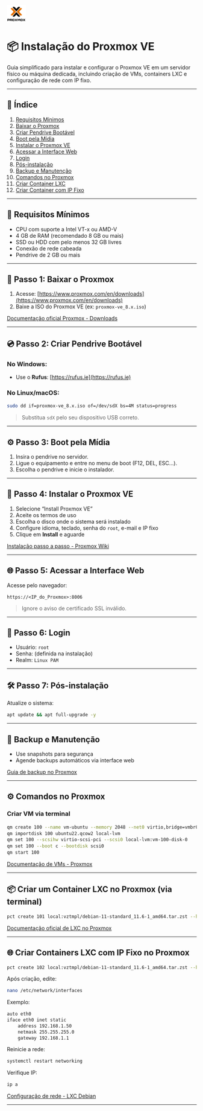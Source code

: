<img src="logo_proxmox.png" width="10%">

# 📦 Instalação do Proxmox VE

Guia simplificado para instalar e configurar o Proxmox VE em um servidor físico ou máquina dedicada, incluindo criação de VMs, containers LXC e configuração de rede com IP fixo.

---

## 📑 Índice

1. [Requisitos Mínimos](#-requisitos-mínimos)
2. [Baixar o Proxmox](#-passo-1-baixar-o-proxmox)
3. [Criar Pendrive Bootável](#-passo-2-criar-pendrive-bootável)
4. [Boot pela Mídia](#-passo-3-boot-pela-mídia)
5. [Instalar o Proxmox VE](#-passo-4-instalar-o-proxmox-ve)
6. [Acessar a Interface Web](#-passo-5-acessar-a-interface-web)
7. [Login](#-passo-6-login)
8. [Pós-instalação](#-passo-7-pós-instalação)
9. [Backup e Manutenção](#-backup-e-manutenção)
10. [Comandos no Proxmox](#-comandos-no-proxmox)
11. [Criar Container LXC](#-criar-um-container-lxc-no-proxmox-via-terminal)
12. [Criar Container com IP Fixo](#-criar-containers-lxc-com-ip-fixo-no-proxmox)

---

## 🧰 Requisitos Mínimos

- CPU com suporte a Intel VT-x ou AMD-V
- 4 GB de RAM (recomendado 8 GB ou mais)
- SSD ou HDD com pelo menos 32 GB livres
- Conexão de rede cabeada
- Pendrive de 2 GB ou mais

---

## 🔽 Passo 1: Baixar o Proxmox

1. Acesse: [https://www.proxmox.com/en/downloads](https://www.proxmox.com/en/downloads)
2. Baixe a ISO do Proxmox VE (ex: `proxmox-ve_8.x.iso`)

[Documentação oficial Proxmox - Downloads](https://pve.proxmox.com/wiki/Downloads)

---

## 💿 Passo 2: Criar Pendrive Bootável

### No Windows:
- Use o **Rufus**: [https://rufus.ie](https://rufus.ie)

### No Linux/macOS:
```bash
sudo dd if=proxmox-ve_8.x.iso of=/dev/sdX bs=4M status=progress
```
> Substitua `sdX` pelo seu dispositivo USB correto.

---

## ⚙️ Passo 3: Boot pela Mídia

1. Insira o pendrive no servidor.
2. Ligue o equipamento e entre no menu de boot (F12, DEL, ESC…).
3. Escolha o pendrive e inicie o instalador.

---

## 🧰 Passo 4: Instalar o Proxmox VE

1. Selecione “Install Proxmox VE”
2. Aceite os termos de uso
3. Escolha o disco onde o sistema será instalado
4. Configure idioma, teclado, senha do `root`, e-mail e IP fixo
5. Clique em **Install** e aguarde

[Instalação passo a passo - Proxmox Wiki](https://pve.proxmox.com/wiki/Installation)

---

## 🌐 Passo 5: Acessar a Interface Web

Acesse pelo navegador:

```
https://<IP_do_Proxmox>:8006
```

> Ignore o aviso de certificado SSL inválido.

---

## 🔐 Passo 6: Login

- Usuário: `root`
- Senha: (definida na instalação)
- Realm: `Linux PAM`

---

## 🛠️ Passo 7: Pós-instalação

Atualize o sistema:
```bash
apt update && apt full-upgrade -y
```

---

## 💾 Backup e Manutenção

- Use snapshots para segurança
- Agende backups automáticos via interface web

[Guia de backup no Proxmox](https://pve.proxmox.com/wiki/Backup_and_Restore)

---

## ⚙️ Comandos no Proxmox

### Criar VM via terminal

```bash
qm create 100 --name vm-ubuntu --memory 2048 --net0 virtio,bridge=vmbr0
qm importdisk 100 ubuntu22.qcow2 local-lvm
qm set 100 --scsihw virtio-scsi-pci --scsi0 local-lvm:vm-100-disk-0
qm set 100 --boot c --bootdisk scsi0
qm start 100
```

[Documentação de VMs - Proxmox](https://pve.proxmox.com/wiki/VM_Management)

---

## 📦 Criar um Container LXC no Proxmox (via terminal)

```bash
pct create 101 local:vztmpl/debian-11-standard_11.6-1_amd64.tar.zst --hostname container-debian --cores 2 --memory 1024 --rootfs local-lvm:8 --net0 name=eth0,bridge=vmbr0,ip=dhcp --start 1
```

[Documentação oficial de LXC no Proxmox](https://pve.proxmox.com/wiki/Linux_Container)

---

## 🌐 Criar Containers LXC com IP Fixo no Proxmox

```bash
pct create 102 local:vztmpl/debian-11-standard_11.6-1_amd64.tar.zst --hostname container-fixo --cores 2 --memory 1024 --rootfs local-lvm:8 --net0 name=eth0,bridge=vmbr0,ip=192.168.1.50/24,gw=192.168.1.1 --start 1
```

Após criação, edite:
```bash
nano /etc/network/interfaces
```

Exemplo:
```text
auto eth0
iface eth0 inet static
    address 192.168.1.50
    netmask 255.255.255.0
    gateway 192.168.1.1
```

Reinicie a rede:
```bash
systemctl restart networking
```

Verifique IP:
```bash
ip a
```

[Configuração de rede - LXC Debian](https://wiki.debian.org/NetworkConfiguration)

---
